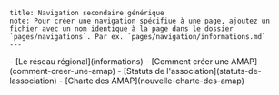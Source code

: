     title: Navigation secondaire générique
    note: Pour créer une navigation spécifiue à une page, ajoutez un fichier avec un nom identique à la page dans le dossier `pages/navigations`. Par ex. `pages/navigation/informations.md`
    ---

<div class="navigation navigation-vertical" markdown=1>
 - [Le réseau régional](informations)
 - [Comment créer une AMAP](comment-creer-une-amap)
 - [Statuts de l'association](statuts-de-lassociation)
 - [Charte des AMAP](nouvelle-charte-des-amap)
</div>